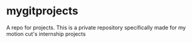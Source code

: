 # mygitprojects
 A repo for projects.
This is a private repository specifically made for my motion cut's internship projects
